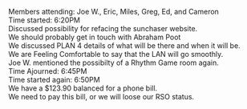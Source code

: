 Members attending: Joe W., Eric, Miles, Greg, Ed, and Cameron<br>
Time started: 6:20PM<br>
Discussed possibility for refacing the sunchaser website.<br>
We should probably get in touch with Abraham Poot<br>
We discussed PLAN 4 details of what will be there and when it will be.<br>
We are Feeling Comfortable to say that the LAN will go smoothly.<br>
Joe W. mentioned the possibilty of a Rhythm Game room again.<br>
Time Ajourned: 6:45PM<br>
Time started again: 6:50PM<br>
We have a $123.90 balanced for a phone bill.<br>
We need to pay this bill, or we will loose our RSO status.<br>

